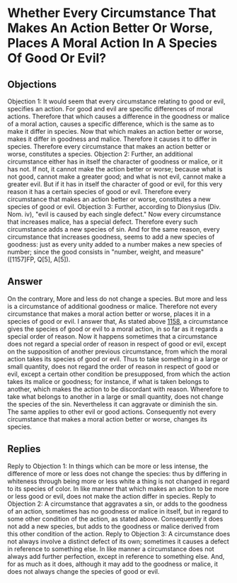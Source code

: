 # Whether Every Circumstance That Makes An Action Better Or Worse, Places A Moral Action In A Species Of Good Or Evil?
## Objections
Objection 1: It would seem that every circumstance relating to good or evil, specifies an action. For good and evil are specific differences of moral actions. Therefore that which causes a difference in the goodness or malice of a moral action, causes a specific difference, which is the same as to make it differ in species. Now that which makes an action better or worse, makes it differ in goodness and malice. Therefore it causes it to differ in species. Therefore every circumstance that makes an action better or worse, constitutes a species.
Objection 2: Further, an additional circumstance either has in itself the character of goodness or malice, or it has not. If not, it cannot make the action better or worse; because what is not good, cannot make a greater good; and what is not evil, cannot make a greater evil. But if it has in itself the character of good or evil, for this very reason it has a certain species of good or evil. Therefore every circumstance that makes an action better or worse, constitutes a new species of good or evil.
Objection 3: Further, according to Dionysius (Div. Nom. iv), "evil is caused by each single defect." Now every circumstance that increases malice, has a special defect. Therefore every such circumstance adds a new species of sin. And for the same reason, every circumstance that increases goodness, seems to add a new species of goodness: just as every unity added to a number makes a new species of number; since the good consists in "number, weight, and measure" ([1157]FP, Q[5], A[5]).
## Answer
On the contrary, More and less do not change a species. But more and less is a circumstance of additional goodness or malice. Therefore not every circumstance that makes a moral action better or worse, places it in a species of good or evil.
I answer that, As stated above [1158](A[10]), a circumstance gives the species of good or evil to a moral action, in so far as it regards a special order of reason. Now it happens sometimes that a circumstance does not regard a special order of reason in respect of good or evil, except on the supposition of another previous circumstance, from which the moral action takes its species of good or evil. Thus to take something in a large or small quantity, does not regard the order of reason in respect of good or evil, except a certain other condition be presupposed, from which the action takes its malice or goodness; for instance, if what is taken belongs to another, which makes the action to be discordant with reason. Wherefore to take what belongs to another in a large or small quantity, does not change the species of the sin. Nevertheless it can aggravate or diminish the sin. The same applies to other evil or good actions. Consequently not every circumstance that makes a moral action better or worse, changes its species.
## Replies
Reply to Objection 1: In things which can be more or less intense, the difference of more or less does not change the species: thus by differing in whiteness through being more or less white a thing is not changed in regard to its species of color. In like manner that which makes an action to be more or less good or evil, does not make the action differ in species.
Reply to Objection 2: A circumstance that aggravates a sin, or adds to the goodness of an action, sometimes has no goodness or malice in itself, but in regard to some other condition of the action, as stated above. Consequently it does not add a new species, but adds to the goodness or malice derived from this other condition of the action.
Reply to Objection 3: A circumstance does not always involve a distinct defect of its own; sometimes it causes a defect in reference to something else. In like manner a circumstance does not always add further perfection, except in reference to something else. And, for as much as it does, although it may add to the goodness or malice, it does not always change the species of good or evil.